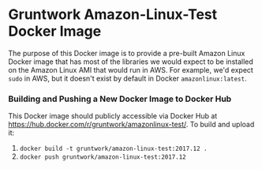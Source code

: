 # Gruntwork Amazon-Linux-Test Docker Image

The purpose of this Docker image is to provide a pre-built Amazon Linux Docker image that has most of the libraries
we would expect to be installed on the Amazon Linux AMI that would run in AWS. For example, we'd expect `sudo` in AWS,
but it doesn't exist by default in Docker `amazonlinux:latest`.

### Building and Pushing a New Docker Image to Docker Hub

This Docker image should publicly accessible via Docker Hub at https://hub.docker.com/r/gruntwork/amazonlinux-test/. To build and
upload it:

1. `docker build -t gruntwork/amazon-linux-test:2017.12 .`
1. `docker push gruntwork/amazon-linux-test:2017.12`

